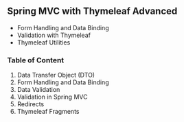 <h2>Spring MVC with Thymeleaf Advanced</h2>

<ul>
	<li> Form Handling and Data Binding </li>
	<li> Validation with Thymeleaf </li>
	<li> Thymeleaf Utilities </li>
</ul>


<h3>Table of Content</h3>

<ol>
	<li> Data Transfer Object (DTO) </li>
	<li> Form Handling and Data Binding </li>
	<li> Data Validation </li>
	<li> Validation in Spring MVC </li>
	<li> Redirects </li>
	<li> Thymeleaf Fragments </li>
</ol>